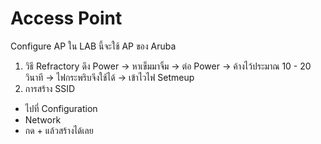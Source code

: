 # Access Point
Configure AP ใน LAB นี้จะใช้ AP ของ Aruba

1. วิธี Refractory
ดึง Power -> หาเข็มมาจิ้ม -> ต่อ Power -> ค้างไว้ประมาณ 10 - 20 วินาที -> ไฟกระพริบจึงใช้ได้ -> เข้าไวไฟ Setmeup
2. การสร้าง SSID
- ไปที่ Configuration
- Network
- กด + แล้วสร้างได้เลย
